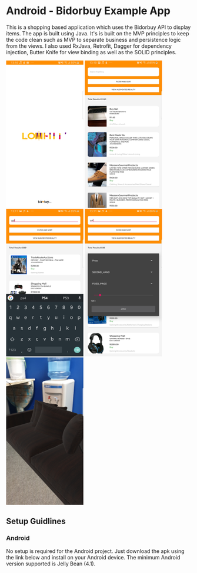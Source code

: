 # Android - Bidorbuy Example App

This is a shopping based application which uses the Bidorbuy API to display items. The app is built using Java. It's is built on the MVP principles to keep the code clean such as MVP to separate business and persistence logic from the views. I also used RxJava, Retrofit, Dagger for dependency injection, Butter Knife for view binding as well as the SOLID principles.

<p float="left">
  <img src="https://github.com/Lebogang95/Bidorbuy-Example/blob/master/app/src/main/res/drawable/1.jpg" width="210" height="400" />
  <img src="https://github.com/Lebogang95/Bidorbuy-Example/blob/master/app/src/main/res/drawable/2.jpg" width="210" height="400" />
  <img src="https://github.com/Lebogang95/Bidorbuy-Example/blob/master/app/src/main/res/drawable/3.jpg" width="210" height="400" />
  <img src="https://github.com/Lebogang95/Bidorbuy-Example/blob/master/app/src/main/res/drawable/4.jpg" width="210" height="400" />
  <img src="https://github.com/Lebogang95/Bidorbuy-Example/blob/master/app/src/main/res/drawable/5.jpg" width="210" height="400" />
</p>

## Setup Guidlines
### Android

No setup is required for the Android project. Just download the apk using the link below and install on your Android device. The minimum Android version supported is Jelly Bean (4.1).
